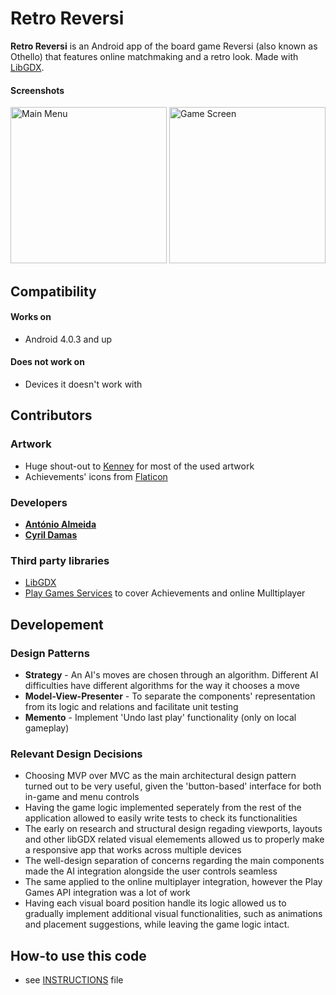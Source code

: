 Retro Reversi
======
**Retro Reversi** is an Android app of the board game Reversi (also known as Othello) that features online matchmaking and a retro look. Made with [LibGDX](https://libgdx.badlogicgames.com/).

#### Screenshots
<img width="250px" alt='Main Menu' src='https://github.com/cyrilico/LPOO1617_T1G7/blob/finalRelease/screenshots/main-menu.png?raw=true'/> <img width="250px" alt='Game Screen' src='https://github.com/cyrilico/LPOO1617_T1G7/blob/finalRelease/screenshots/in-game.png?raw=true'/>

## Compatibility
#### Works on
* Android 4.0.3 and up

#### Does not work on
* Devices it doesn't work with

## Contributors
### Artwork
* Huge shout-out to [Kenney](https://kenney.nl/assets) for most of the used artwork
* Achievements' icons from [Flaticon](https://www.flaticon.com/)

### Developers
* [**António Almeida**](https://github.com/antonioalmeida)
* [**Cyril Damas**](https://github.com/cyrilico)

### Third party libraries
* [LibGDX](https://libgdx.badlogicgames.com/)
* [Play Games Services](https://developers.google.com/games/services/) to cover Achievements and online Mulltiplayer

## Developement
### Design Patterns
* **Strategy** - An AI's moves are chosen through an algorithm. Different AI difficulties have different algorithms for the way it chooses a move
* **Model-View-Presenter** - To separate the components' representation from its logic and relations and facilitate unit testing
* **Memento** - Implement 'Undo last play' functionality (only on local gameplay)

### Relevant Design Decisions
 - Choosing MVP over MVC as the main architectural design pattern turned out to be very useful, given the 'button-based' interface for both in-game and menu controls
 - Having the game logic implemented seperately from the rest of the application allowed to easily write tests to check its functionalities
 - The early on research and structural design regading viewports, layouts and other libGDX related visual elemements allowed us to properly make a responsive app that works across multiple devices
 - The well-design separation of concerns regarding the main components made the AI integration alongside the user controls seamless
  - The same applied to the online multiplayer integration, however the Play Games API integration was a lot of work
 - Having each visual board position handle its logic allowed us to gradually implement additional visual functionalities, such as animations and placement suggestions, while leaving the game logic intact.

## How-to use this code
* see [INSTRUCTIONS](https://github.com/username/appname/blob/master/INSTRUCTIONS.md) file
